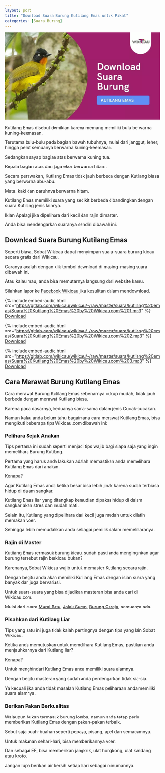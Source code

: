 ```yaml
---
layout: post
title: "Download Suara Burung Kutilang Emas untuk Pikat"
categories: [Suara Burung]
---
```


![](/images/download-suara-kutilang-emas.webp)

Kutilang Emas disebut demikian karena memang memiliki bulu berwarna kuning-keemasan.

Terutama bulu-bulu pada bagian bawah tubuhnya, mulai dari janggut, leher, hingga perut semuanya berwarna kuning-keemasan.

Sedangkan sayap bagian atas berwarna kuning tua.

Kepala bagian atas dan juga ekor berwarna hitam.

Secara perawakan, Kutilang Emas tidak jauh berbeda dengan Kutilang biasa yang berwarna abu-abu.

Mata, kaki dan paruhnya berwarna hitam.

Kutilang Emas memiliki suara yang sedikit berbeda dibandingkan dengan suara Kutilang jenis lainnya.

Iklan
Apalagi jika dipelihara dari kecil dan rajin dimaster.

Anda bisa mendengarkan suaranya sendiri dibawah ini.

## Download Suara Burung Kutilang Emas

Seperti biasa, Sobat Wikicau dapat menyimpan suara-suara burung kicau secara gratis dari Wikicau.

Caranya adalah dengan klik tombol download di masing-masing suara dibawah ini.

Atau kalau mau, anda bisa memutarnya langsung dari website kamu.

Silahkan lapor ke [Facebook Wikicau](https://facebook.com/wikicau) jika kesulitan dalam mendownload.

{% include embed-audio.html src="https://gitlab.com/wikicau/wikicau/-/raw/master/suara/kutilang%20emas/Suara%20Kutilang%20Emas%20by%20Wikicau.com%201.mp3" %}
[Download](https://bit.ly/2MfDKCR)

{% include embed-audio.html src="https://gitlab.com/wikicau/wikicau/-/raw/master/suara/kutilang%20emas/Suara%20Kutilang%20Emas%20by%20Wikicau.com%202.mp3" %}
[Download](https://bit.ly/31C090M)

{% include embed-audio.html src="https://gitlab.com/wikicau/wikicau/-/raw/master/suara/kutilang%20emas/Suara%20Kutilang%20Emas%20by%20Wikicau.com%203.mp3" %}
[Download](https://bit.ly/2TyBgAv)

## Cara Merawat Burung Kutilang Emas

Cara merawat Burung Kutilang Emas sebenarnya cukup mudah, tidak jauh berbeda dengan merawat Kutilang biasa.

Karena pada dasarnya, keduanya sama-sama dalam jenis Cucak-cucakan.

Namun kalau anda belum tahu bagaimana cara merawat Kutilang Emas, bisa mengikuti beberapa tips Wikicau.com dibawah ini:

### Pelihara Sejak Anakan

Tips pertama ini sudah seperti menjadi tips wajib bagi siapa saja yang ingin memelihara Burung Kutilang.

Pertama yang harus anda lakukan adalah memastikan anda memelihara Kutilang Emas dari anakan.

Kenapa?

Agar Kutilang Emas anda ketika besar bisa lebih jinak karena sudah terbiasa hidup di dalam sangkar.

Kutilang Emas liar yang ditangkap kemudian dipaksa hidup di dalam sangkar akan stres dan mudah mati.

Selain itu, Kutilang yang dipelihara dari kecil juga mudah untuk dilatih memakan voer.

Sehingga lebih memudahkan anda sebagai pemilik dalam memeliharanya.

### Rajin di Master

Kutilang Emas termasuk burung kicau, sudah pasti anda menginginkan agar burung tersebut rajin berkicau bukan?

Karenanya, Sobat Wikicau wajib untuk memaster Kutilang secara rajin.

Dengan begitu anda akan memiliki Kutilang Emas dengan isian suara yang banyak dan juga bervariasi.

Untuk suara-suara yang bisa dijadikan masteran bisa anda cari di Wikicau.com.

Mulai dari suara [Murai Batu](https://wikicau.com/masteran-murai-batu/), [Jalak Suren](https://wikicau.com/suara-burung-jalak-suren/), [Burung Gereja](https://wikicau.com/suara-burung-gereja/), semuanya ada.

### Pisahkan dari Kutilang Liar

Tips yang satu ini juga tidak kalah pentingnya dengan tips yang lain Sobat Wikicau.

Ketika anda memutuskan untuk memelihara Kutilang Emas, pastikan anda menjauhkannya dari Kutilang liar?

Kenapa?

Untuk menghindari Kutilang Emas anda memiliki suara alamnya.

Dengan begitu masteran yang sudah anda perdengarkan tidak sia-sia.

Ya kecuali jika anda tidak masalah Kutilang Emas peliharaan anda memiliki suara alamnya.

### Berikan Pakan Berkualitas

Walaupun bukan termasuk burung lomba, namun anda tetap perlu memberikan Kutilang Emas dengan pakan-pakan terbaik.

Sebut saja buah-buahan seperti pepaya, pisang, apel dan semacamnya.

Untuk makanan sehari-hari, bisa memberikannya voer.

Dan sebagai EF, bisa memberikan jangkrik, ulat hongkong, ulat kandang atau kroto.

Jangan lupa berikan air bersih setiap hari sebagai minumannya.

